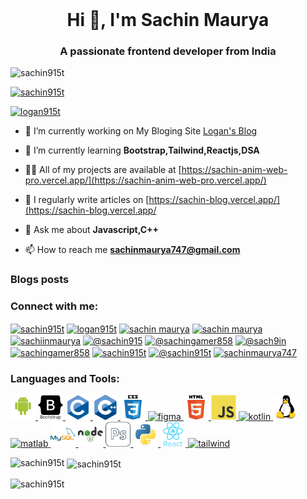  <div style="text-align: center;">
       
  <img src = "https://d2r55xnwy6nx47.cloudfront.net/uploads/2023/06/GroupIsomorphism-byKikiLjung-Lede-scaled.webp" alt = "" width = "900px"> 
    </div>
    <h1 align="center">Hi 👋, I'm Sachin Maurya</h1>

   
<h3 align="center">A passionate frontend developer from India</h3>

<p align="left"> <img src="https://komarev.com/ghpvc/?username=sachin915t&label=Profile%20views&color=0e75b6&style=flat" alt="sachin915t" /> </p>

<p align="left"> <a href="https://github.com/ryo-ma/github-profile-trophy"><img src="https://github-profile-trophy.vercel.app/?username=sachin915t" alt="sachin915t" /></a> </p>

<p align="left"> <a href="https://twitter.com/sachiin_maurya" target="blank"><img src="https://img.shields.io/twitter/follow/logan915t?logo=twitter&style=for-the-badge" alt="logan915t" /></a> </p>

- 🔭 I’m currently working on My Bloging Site [Logan's Blog](https://sachin-blog.vercel.app/)

- 🌱 I’m currently learning **Bootstrap,Tailwind,Reactjs,DSA**

- 👨‍💻 All of my projects are available at [https://sachin-anim-web-pro.vercel.app/](https://sachin-anim-web-pro.vercel.app/)

- 📝 I regularly write articles on [https://sachin-blog.vercel.app/](https://sachin-blog.vercel.app/

- 💬 Ask me about **Javascript,C++**

- 📫 How to reach me **sachinmaurya747@gmail.com**

### Blogs posts
<!-- BLOG-POST-LIST:START -->
<!-- BLOG-POST-LIST:END -->

<h3 align="left">Connect with me:</h3>
<p align="left">
<a href="https://codepen.io/sachin915t" target="blank"><img align="center" src="https://raw.githubusercontent.com/rahuldkjain/github-profile-readme-generator/master/src/images/icons/Social/codepen.svg" alt="sachin915t" height="30" width="40" /></a>
<a href="https://twitter.com/sachiin_maurya" target="blank"><img align="center" src="https://raw.githubusercontent.com/rahuldkjain/github-profile-readme-generator/master/src/images/icons/Social/twitter.svg" alt="logan915t" height="30" width="40" /></a>
<a href="https://linkedin.com/in/sachin maurya" target="blank"><img align="center" src="https://raw.githubusercontent.com/rahuldkjain/github-profile-readme-generator/master/src/images/icons/Social/linked-in-alt.svg" alt="sachin maurya" height="30" width="40" /></a>
<a href="https://fb.com/sachin maurya" target="blank"><img align="center" src="https://raw.githubusercontent.com/rahuldkjain/github-profile-readme-generator/master/src/images/icons/Social/facebook.svg" alt="sachin maurya" height="30" width="40" /></a>
<a href="https://instagram.com/sachiinmaurya" target="blank"><img align="center" src="https://raw.githubusercontent.com/rahuldkjain/github-profile-readme-generator/master/src/images/icons/Social/instagram.svg" alt="sachiinmaurya" height="30" width="40" /></a>
<a href="https://hashnode.com/@sachin915" target="blank"><img align="center" src="https://raw.githubusercontent.com/rahuldkjain/github-profile-readme-generator/master/src/images/icons/Social/hashnode.svg" alt="@sachin915" height="30" width="40" /></a>
<a href="https://medium.com/@sachingamer858" target="blank"><img align="center" src="https://raw.githubusercontent.com/rahuldkjain/github-profile-readme-generator/master/src/images/icons/Social/medium.svg" alt="@sachingamer858" height="30" width="40" /></a>
<a href="https://www.youtube.com/c/@sach9in" target="blank"><img align="center" src="https://raw.githubusercontent.com/rahuldkjain/github-profile-readme-generator/master/src/images/icons/Social/youtube.svg" alt="@sach9in" height="30" width="40" /></a>
<a href="https://www.hackerrank.com/sachingamer858" target="blank"><img align="center" src="https://raw.githubusercontent.com/rahuldkjain/github-profile-readme-generator/master/src/images/icons/Social/hackerrank.svg" alt="sachingamer858" height="30" width="40" /></a>
<a href="https://www.leetcode.com/sachin915t" target="blank"><img align="center" src="https://raw.githubusercontent.com/rahuldkjain/github-profile-readme-generator/master/src/images/icons/Social/leet-code.svg" alt="sachin915t" height="30" width="40" /></a>
<a href="https://www.hackerearth.com/@sachin915t" target="blank"><img align="center" src="https://raw.githubusercontent.com/rahuldkjain/github-profile-readme-generator/master/src/images/icons/Social/hackerearth.svg" alt="@sachin915t" height="30" width="40" /></a>
<a href="https://auth.geeksforgeeks.org/user/sachinmaurya747" target="blank"><img align="center" src="https://raw.githubusercontent.com/rahuldkjain/github-profile-readme-generator/master/src/images/icons/Social/geeks-for-geeks.svg" alt="sachinmaurya747" height="30" width="40" /></a>
</p>

<h3 align="left">Languages and Tools:</h3>
<p align="left"> <a href="https://developer.android.com" target="_blank" rel="noreferrer"> <img src="https://raw.githubusercontent.com/devicons/devicon/master/icons/android/android-original-wordmark.svg" alt="android" width="40" height="40"/> </a> <a href="https://getbootstrap.com" target="_blank" rel="noreferrer"> <img src="https://raw.githubusercontent.com/devicons/devicon/master/icons/bootstrap/bootstrap-plain-wordmark.svg" alt="bootstrap" width="40" height="40"/> </a> <a href="https://www.cprogramming.com/" target="_blank" rel="noreferrer"> <img src="https://raw.githubusercontent.com/devicons/devicon/master/icons/c/c-original.svg" alt="c" width="40" height="40"/> </a> <a href="https://www.w3schools.com/cpp/" target="_blank" rel="noreferrer"> <img src="https://raw.githubusercontent.com/devicons/devicon/master/icons/cplusplus/cplusplus-original.svg" alt="cplusplus" width="40" height="40"/> </a> <a href="https://www.w3schools.com/css/" target="_blank" rel="noreferrer"> <img src="https://raw.githubusercontent.com/devicons/devicon/master/icons/css3/css3-original-wordmark.svg" alt="css3" width="40" height="40"/> </a> <a href="https://www.figma.com/" target="_blank" rel="noreferrer"> <img src="https://www.vectorlogo.zone/logos/figma/figma-icon.svg" alt="figma" width="40" height="40"/> </a> <a href="https://www.w3.org/html/" target="_blank" rel="noreferrer"> <img src="https://raw.githubusercontent.com/devicons/devicon/master/icons/html5/html5-original-wordmark.svg" alt="html5" width="40" height="40"/> </a> <a href="https://developer.mozilla.org/en-US/docs/Web/JavaScript" target="_blank" rel="noreferrer"> <img src="https://raw.githubusercontent.com/devicons/devicon/master/icons/javascript/javascript-original.svg" alt="javascript" width="40" height="40"/> </a> <a href="https://kotlinlang.org" target="_blank" rel="noreferrer"> <img src="https://www.vectorlogo.zone/logos/kotlinlang/kotlinlang-icon.svg" alt="kotlin" width="40" height="40"/> </a> <a href="https://www.linux.org/" target="_blank" rel="noreferrer"> <img src="https://raw.githubusercontent.com/devicons/devicon/master/icons/linux/linux-original.svg" alt="linux" width="40" height="40"/> </a> <a href="https://www.mathworks.com/" target="_blank" rel="noreferrer"> <img src="https://upload.wikimedia.org/wikipedia/commons/2/21/Matlab_Logo.png" alt="matlab" width="40" height="40"/> </a> <a href="https://www.mysql.com/" target="_blank" rel="noreferrer"> <img src="https://raw.githubusercontent.com/devicons/devicon/master/icons/mysql/mysql-original-wordmark.svg" alt="mysql" width="40" height="40"/> </a> <a href="https://nodejs.org" target="_blank" rel="noreferrer"> <img src="https://raw.githubusercontent.com/devicons/devicon/master/icons/nodejs/nodejs-original-wordmark.svg" alt="nodejs" width="40" height="40"/> </a> <a href="https://www.photoshop.com/en" target="_blank" rel="noreferrer"> <img src="https://raw.githubusercontent.com/devicons/devicon/master/icons/photoshop/photoshop-line.svg" alt="photoshop" width="40" height="40"/> </a> <a href="https://www.python.org" target="_blank" rel="noreferrer"> <img src="https://raw.githubusercontent.com/devicons/devicon/master/icons/python/python-original.svg" alt="python" width="40" height="40"/> </a> <a href="https://reactjs.org/" target="_blank" rel="noreferrer"> <img src="https://raw.githubusercontent.com/devicons/devicon/master/icons/react/react-original-wordmark.svg" alt="react" width="40" height="40"/> </a> <a href="https://tailwindcss.com/" target="_blank" rel="noreferrer"> <img src="https://www.vectorlogo.zone/logos/tailwindcss/tailwindcss-icon.svg" alt="tailwind" width="40" height="40"/> </a> </p>

<p><img align="left" src="https://github-readme-stats.vercel.app/api/top-langs?username=sachin915t&show_icons=true&locale=en&layout=compact" alt="sachin915t" /></p>

<p>&nbsp;<img align="center" src="https://github-readme-stats.vercel.app/api?username=sachin915t&show_icons=true&locale=en" alt="sachin915t" /></p>

<p><img align="center" src="https://github-readme-streak-stats.herokuapp.com/?user=sachin915t&" alt="sachin915t" /></p>

   
    

